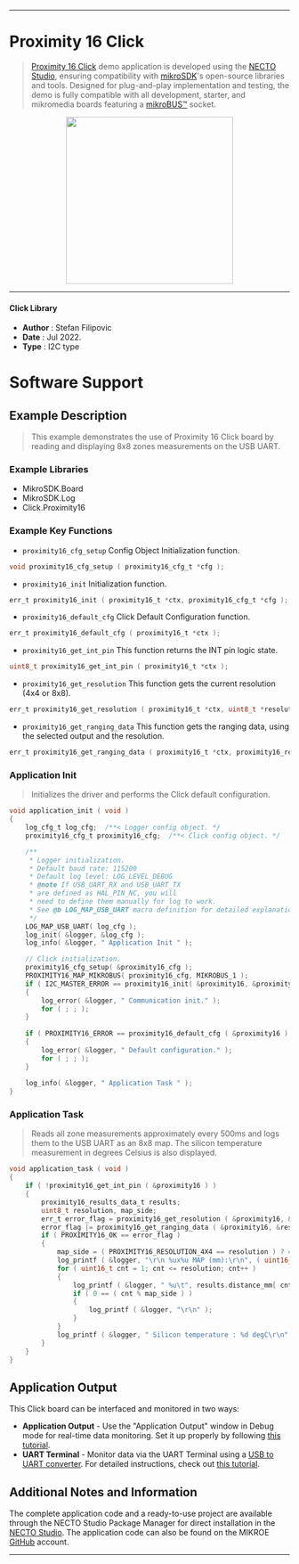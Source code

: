 
---
# Proximity 16 Click

> [Proximity 16 Click](https://www.mikroe.com/?pid_product=MIKROE-5286) demo application is developed using
the [NECTO Studio](https://www.mikroe.com/necto), ensuring compatibility with [mikroSDK](https://www.mikroe.com/mikrosdk)'s
open-source libraries and tools. Designed for plug-and-play implementation and testing, the demo is fully compatible with
all development, starter, and mikromedia boards featuring a [mikroBUS&trade;](https://www.mikroe.com/mikrobus) socket.

<p align="center">
  <img src="https://www.mikroe.com/?pid_product=MIKROE-5286&image=1" height=300px>
</p>

---

#### Click Library

- **Author**        : Stefan Filipovic
- **Date**          : Jul 2022.
- **Type**          : I2C type

# Software Support

## Example Description

> This example demonstrates the use of Proximity 16 Click board by reading and displaying 8x8 zones measurements on the USB UART.

### Example Libraries

- MikroSDK.Board
- MikroSDK.Log
- Click.Proximity16

### Example Key Functions

- `proximity16_cfg_setup` Config Object Initialization function.
```c
void proximity16_cfg_setup ( proximity16_cfg_t *cfg );
```

- `proximity16_init` Initialization function.
```c
err_t proximity16_init ( proximity16_t *ctx, proximity16_cfg_t *cfg );
```

- `proximity16_default_cfg` Click Default Configuration function.
```c
err_t proximity16_default_cfg ( proximity16_t *ctx );
```

- `proximity16_get_int_pin` This function returns the INT pin logic state.
```c
uint8_t proximity16_get_int_pin ( proximity16_t *ctx );
```

- `proximity16_get_resolution` This function gets the current resolution (4x4 or 8x8).
```c
err_t proximity16_get_resolution ( proximity16_t *ctx, uint8_t *resolution );
```

- `proximity16_get_ranging_data` This function gets the ranging data, using the selected output and the resolution.
```c
err_t proximity16_get_ranging_data ( proximity16_t *ctx, proximity16_results_data_t *results );
```

### Application Init

> Initializes the driver and performs the Click default configuration.

```c
void application_init ( void )
{
    log_cfg_t log_cfg;  /**< Logger config object. */
    proximity16_cfg_t proximity16_cfg;  /**< Click config object. */

    /** 
     * Logger initialization.
     * Default baud rate: 115200
     * Default log level: LOG_LEVEL_DEBUG
     * @note If USB_UART_RX and USB_UART_TX 
     * are defined as HAL_PIN_NC, you will 
     * need to define them manually for log to work. 
     * See @b LOG_MAP_USB_UART macro definition for detailed explanation.
     */
    LOG_MAP_USB_UART( log_cfg );
    log_init( &logger, &log_cfg );
    log_info( &logger, " Application Init " );

    // Click initialization.
    proximity16_cfg_setup( &proximity16_cfg );
    PROXIMITY16_MAP_MIKROBUS( proximity16_cfg, MIKROBUS_1 );
    if ( I2C_MASTER_ERROR == proximity16_init( &proximity16, &proximity16_cfg ) ) 
    {
        log_error( &logger, " Communication init." );
        for ( ; ; );
    }
    
    if ( PROXIMITY16_ERROR == proximity16_default_cfg ( &proximity16 ) )
    {
        log_error( &logger, " Default configuration." );
        for ( ; ; );
    }
    
    log_info( &logger, " Application Task " );
}
```

### Application Task

> Reads all zone measurements approximately every 500ms and logs them to the USB UART as an 8x8 map. The silicon temperature measurement in degrees Celsius is also displayed.

```c
void application_task ( void )
{
    if ( !proximity16_get_int_pin ( &proximity16 ) )
    {
        proximity16_results_data_t results;
        uint8_t resolution, map_side;
        err_t error_flag = proximity16_get_resolution ( &proximity16, &resolution );
        error_flag |= proximity16_get_ranging_data ( &proximity16, &results );
        if ( PROXIMITY16_OK == error_flag )
        {
            map_side = ( PROXIMITY16_RESOLUTION_4X4 == resolution ) ? 4 : 8;
            log_printf ( &logger, "\r\n %ux%u MAP (mm):\r\n", ( uint16_t ) map_side, ( uint16_t ) map_side );
            for ( uint16_t cnt = 1; cnt <= resolution; cnt++ )
            {
                log_printf ( &logger, " %u\t", results.distance_mm[ cnt - 1 ] );
                if ( 0 == ( cnt % map_side ) )
                {
                    log_printf ( &logger, "\r\n" );
                }
            }
            log_printf ( &logger, " Silicon temperature : %d degC\r\n", ( int16_t ) results.silicon_temp_degc );
        }
    }
}
```

## Application Output

This Click board can be interfaced and monitored in two ways:
- **Application Output** - Use the "Application Output" window in Debug mode for real-time data monitoring.
Set it up properly by following [this tutorial](https://www.youtube.com/watch?v=ta5yyk1Woy4).
- **UART Terminal** - Monitor data via the UART Terminal using
a [USB to UART converter](https://www.mikroe.com/click/interface/usb?interface*=uart,uart). For detailed instructions,
check out [this tutorial](https://help.mikroe.com/necto/v2/Getting%20Started/Tools/UARTTerminalTool).

## Additional Notes and Information

The complete application code and a ready-to-use project are available through the NECTO Studio Package Manager for 
direct installation in the [NECTO Studio](https://www.mikroe.com/necto). The application code can also be found on
the MIKROE [GitHub](https://github.com/MikroElektronika/mikrosdk_click_v2) account.

---
